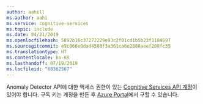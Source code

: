 ```yaml
---
author: aahill
ms.author: aahi
ms.service: cognitive-services
ms.topic: include
ms.date: 04/21/2019
ms.openlocfilehash: 5892b16c37272229e93c2f01cd1b5b23f1184697
ms.sourcegitcommit: e9c866e9dad4588f3a361ca6e2888aeef208fc35
ms.translationtype: HT
ms.contentlocale: ko-KR
ms.lasthandoff: 07/19/2019
ms.locfileid: "68362567"
---
```

Anomaly Detector API에 대한 액세스 권한이 있는 [Cognitive Services API 계정](../articles/cognitive-services/cognitive-services-apis-create-account.md)이 있어야 합니다. 구독 키는 계정을 만든 후 [Azure Portal](../articles/cognitive-services/cognitive-services-apis-create-account.md#get-the-keys-for-your-resource)에서 구할 수 있습니다.
